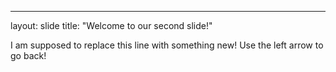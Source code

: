 ---
layout:  slide
title: "Welcome to our second slide!"

I am supposed to replace this line with something new!
Use the left arrow to go back!
